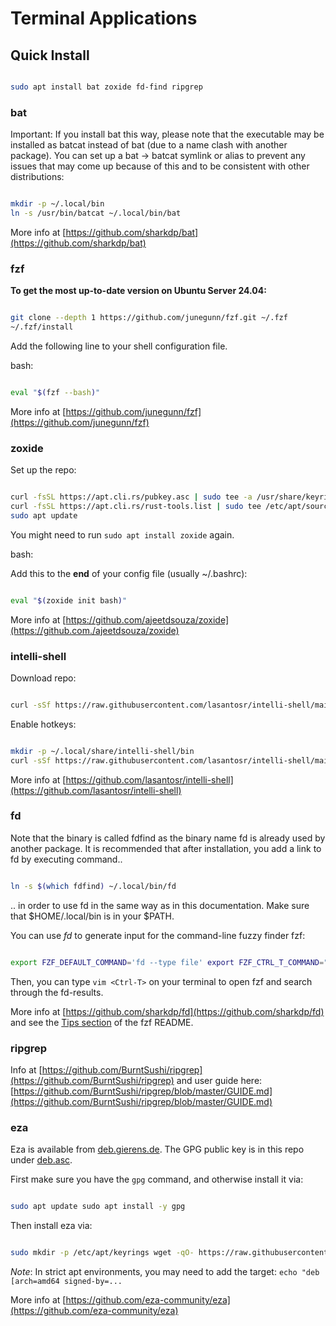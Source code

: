 # Terminal Applications

<!-- toc -->

## Quick Install

```bash

sudo apt install bat zoxide fd-find ripgrep

```

### bat

Important: If you install bat this way, please note that the executable may be installed as batcat instead of bat (due to a name clash with another package). You can set up a bat -> batcat symlink or alias to prevent any issues that may come up because of this and to be consistent with other distributions:

```bash

mkdir -p ~/.local/bin
ln -s /usr/bin/batcat ~/.local/bin/bat

```

More info at [https://github.com/sharkdp/bat](https://github.com/sharkdp/bat)

### fzf

**To get the most up-to-date version on Ubuntu Server 24.04:**

```bash

git clone --depth 1 https://github.com/junegunn/fzf.git ~/.fzf
~/.fzf/install

```

Add the following line to your shell configuration file.

bash:

```bash

eval "$(fzf --bash)"

```

More info at [https://github.com/junegunn/fzf](https://github.com/junegunn/fzf)

### zoxide

Set up the repo:

```bash

curl -fsSL https://apt.cli.rs/pubkey.asc | sudo tee -a /usr/share/keyrings/rust-tools.asc
curl -fsSL https://apt.cli.rs/rust-tools.list | sudo tee /etc/apt/sources.list.d/rust-tools.list
sudo apt update

```

You might need to run `sudo apt install zoxide` again.

bash:

Add this to the **end** of your config file (usually ~/.bashrc):

```bash

eval "$(zoxide init bash)"

```

More info at [https://github.com/ajeetdsouza/zoxide](https://github.com./ajeetdsouza/zoxide)

### intelli-shell

Download repo:

```bash

curl -sSf https://raw.githubusercontent.com/lasantosr/intelli-shell/main/install.sh | bash

```

Enable hotkeys:

```bash

mkdir -p ~/.local/share/intelli-shell/bin
curl -sSf https://raw.githubusercontent.com/lasantosr/intelli-shell/main/intelli-shell.sh > ~/.local/share/intelli-shell/bin/intelli-shell.sh

```

More info at [https://github.com/lasantosr/intelli-shell](https://github.com/lasantosr/intelli-shell)

### fd

Note that the binary is called fdfind as the binary name fd is already used by another package. It is recommended that after installation, you add a link to fd by executing command..

```bash

ln -s $(which fdfind) ~/.local/bin/fd

```

.. in order to use fd in the same way as in this documentation. Make sure that $HOME/.local/bin is in your $PATH.

You can use *fd* to generate input for the command-line fuzzy finder fzf:

```bash

export FZF_DEFAULT_COMMAND='fd --type file' export FZF_CTRL_T_COMMAND="$FZF_DEFAULT_COMMAND"

```

Then, you can type `vim <Ctrl-T>` on your terminal to open fzf and search through the fd-results.

More info at [https://github.com/sharkdp/fd](https://github.com/sharkdp/fd) and see the [Tips section](https://github.com/junegunn/fzf#tips) of the fzf README.

### ripgrep

Info at [https://github.com/BurntSushi/ripgrep](https://github.com/BurntSushi/ripgrep) and user guide here: [https://github.com/BurntSushi/ripgrep/blob/master/GUIDE.md](https://github.com/BurntSushi/ripgrep/blob/master/GUIDE.md)

### eza

Eza is available from [deb.gierens.de](http://deb.gierens.de). The GPG public key is in this repo under [deb.asc](https://github.com/eza-community/eza/blob/main/deb.asc).

First make sure you have the `gpg` command, and otherwise install it via:

```bash

sudo apt update sudo apt install -y gpg

```

Then install eza via:

```bash

sudo mkdir -p /etc/apt/keyrings wget -qO- https://raw.githubusercontent.com/eza-community/eza/main/deb.asc | sudo gpg --dearmor -o /etc/apt/keyrings/gierens.gpg echo "deb [signed-by=/etc/apt/keyrings/gierens.gpg] http://deb.gierens.de stable main" | sudo tee /etc/apt/sources.list.d/gierens.list sudo chmod 644 /etc/apt/keyrings/gierens.gpg /etc/apt/sources.list.d/gierens.list sudo apt update sudo apt install -y eza

```

*Note*: In strict apt environments, you may need to add the target: `echo "deb [arch=amd64 signed-by=...`

More info at [https://github.com/eza-community/eza](https://github.com/eza-community/eza)
